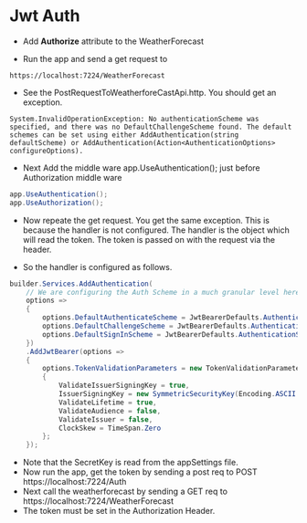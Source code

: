# Jwt Auth

- Add **Authorize** attribute to the WeatherForecast

- Run the app and send a get request to 
```
https://localhost:7224/WeatherForecast 
```
- See the PostRequestToWeatherforeCastApi.http. You should get an exception.

```
System.InvalidOperationException: No authenticationScheme was specified, and there was no DefaultChallengeScheme found. The default schemes can be set using either AddAuthentication(string defaultScheme) or AddAuthentication(Action<AuthenticationOptions> configureOptions).
```
- Next Add the middle ware app.UseAuthentication(); just before Authorization middle ware

```cs
app.UseAuthentication();
app.UseAuthorization();
```

- Now repeate the get request. You get the same exception. This is because the handler is not configured. The handler is the object which will read the token. The token is passed on with the request via the header. 

- So the handler is configured as follows.

```cs
builder.Services.AddAuthentication(
    // We are configuring the Auth Scheme in a much granular level here.
    options =>
    {
        options.DefaultAuthenticateScheme = JwtBearerDefaults.AuthenticationScheme;
        options.DefaultChallengeScheme = JwtBearerDefaults.AuthenticationScheme;
        options.DefaultSignInScheme = JwtBearerDefaults.AuthenticationScheme;
    })
    .AddJwtBearer(options =>
    {
        options.TokenValidationParameters = new TokenValidationParameters
        {
            ValidateIssuerSigningKey = true,
            IssuerSigningKey = new SymmetricSecurityKey(Encoding.ASCII.GetBytes(builder.Configuration.GetValue<string>("SecretKey"))),
            ValidateLifetime = true,
            ValidateAudience = false,
            ValidateIssuer = false,
            ClockSkew = TimeSpan.Zero
        };
    });
```

- Note that the SecretKey is read from the appSettings file.
- Now run the app, get the token by sending a post req to POST https://localhost:7224/Auth
- Next call the weatherforecast by sending a GET req to https://localhost:7224/WeatherForecast 
- The token must be set in the Authorization Header.
